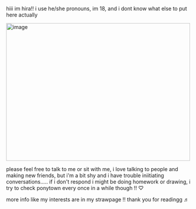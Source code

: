 hiii im hira!! i use he/she pronouns, im 18, and i dont know what else to put here actually

<img width="498" height="372" alt="image" src="https://github.com/user-attachments/assets/7e387995-37b6-4603-a613-38fcb19f9daf" />

please feel free to talk to me or sit with me, i love talking to people and making new friends, but i'm a bit shy and i have trouble iniitiating conversations..... if i don't respond i might be doing homework or drawing, i try to check ponytown every once in a while though !! ♡

more info like my interests are in my strawpage !! thank you for readingg ♬
